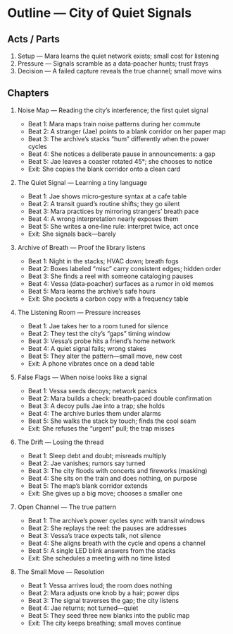 # Outline — City of Quiet Signals

## Acts / Parts
1) Setup — Mara learns the quiet network exists; small cost for listening
2) Pressure — Signals scramble as a data‑poacher hunts; trust frays
3) Decision — A failed capture reveals the true channel; small move wins

## Chapters
1. Noise Map — Reading the city’s interference; the first quiet signal
   - Beat 1: Mara maps train noise patterns during her commute
   - Beat 2: A stranger (Jae) points to a blank corridor on her paper map
   - Beat 3: The archive’s stacks “hum” differently when the power cycles
   - Beat 4: She notices a deliberate pause in announcements: a gap
   - Beat 5: Jae leaves a coaster rotated 45°; she chooses to notice
   - Exit: She copies the blank corridor onto a clean card

2. The Quiet Signal — Learning a tiny language
   - Beat 1: Jae shows micro‑gesture syntax at a cafe table
   - Beat 2: A transit guard’s routine shifts; they go silent
   - Beat 3: Mara practices by mirroring strangers’ breath pace
   - Beat 4: A wrong interpretation nearly exposes them
   - Beat 5: She writes a one‑line rule: interpret twice, act once
   - Exit: She signals back—barely

3. Archive of Breath — Proof the library listens
   - Beat 1: Night in the stacks; HVAC down; breath fogs
   - Beat 2: Boxes labeled “misc” carry consistent edges; hidden order
   - Beat 3: She finds a reel with someone cataloging pauses
   - Beat 4: Vessa (data‑poacher) surfaces as a rumor in old memos
   - Beat 5: Mara learns the archive’s safe hours
   - Exit: She pockets a carbon copy with a frequency table

4. The Listening Room — Pressure increases
   - Beat 1: Jae takes her to a room tuned for silence
   - Beat 2: They test the city’s “gaps” timing window
   - Beat 3: Vessa’s probe hits a friend’s home network
   - Beat 4: A quiet signal fails; wrong stakes
   - Beat 5: They alter the pattern—small move, new cost
   - Exit: A phone vibrates once on a dead table

5. False Flags — When noise looks like a signal
   - Beat 1: Vessa seeds decoys; network panics
   - Beat 2: Mara builds a check: breath‑paced double confirmation
   - Beat 3: A decoy pulls Jae into a trap; she holds
   - Beat 4: The archive buries them under alarms
   - Beat 5: She walks the stack by touch; finds the cool seam
   - Exit: She refuses the “urgent” pull; the trap misses

6. The Drift — Losing the thread
   - Beat 1: Sleep debt and doubt; misreads multiply
   - Beat 2: Jae vanishes; rumors say turned
   - Beat 3: The city floods with concerts and fireworks (masking)
   - Beat 4: She sits on the train and does nothing, on purpose
   - Beat 5: The map’s blank corridor extends
   - Exit: She gives up a big move; chooses a smaller one

7. Open Channel — The true pattern
   - Beat 1: The archive’s power cycles sync with transit windows
   - Beat 2: She replays the reel: the pauses are addresses
   - Beat 3: Vessa’s trace expects talk, not silence
   - Beat 4: She aligns breath with the cycle and opens a channel
   - Beat 5: A single LED blink answers from the stacks
   - Exit: She schedules a meeting with no time listed

8. The Small Move — Resolution
   - Beat 1: Vessa arrives loud; the room does nothing
   - Beat 2: Mara adjusts one knob by a hair; power dips
   - Beat 3: The signal traverses the gap; the city listens
   - Beat 4: Jae returns; not turned—quiet
   - Beat 5: They seed three new blanks into the public map
   - Exit: The city keeps breathing; small moves continue

